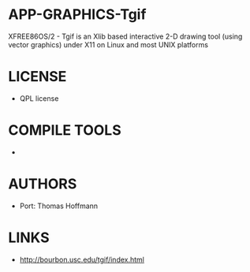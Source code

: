 APP-GRAPHICS-Tgif
=================

XFREE86OS/2 - Tgif is an Xlib based interactive 2-D drawing tool (using vector graphics) under X11 on Linux and most UNIX platforms 

LICENSE
===============
*  QPL license

COMPILE TOOLS
===============
* 

AUTHORS
===============
* Port: Thomas Hoffmann

LINKS
===============
* http://bourbon.usc.edu/tgif/index.html
